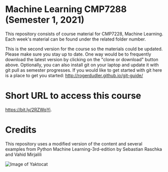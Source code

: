 # Machine Learning CMP7288 (Semester 1, 2021)

This repository consists of course material for CMP7228, Machine Learning. Each week's material can be found under the related folder number. 

This is the second version for the course so the materials could be updated. Please make sure you stay up to date. One way would be to frequently download the latest version by clicking on the "clone or download" button above. Optionally, you can also install git on your laptop and update it with git pull as semester progresses. If you would like to get started with git here is a place to get you started: http://rogerdudler.github.io/git-guide/

# Short URL to access this course
 https://bit.ly/2RZWqYi.
 
# Credits
This repository uses a modified version of the content and several examples from Python Machine Learning-3rd-edition by Sebastian Raschka and Vahid Mirjalili

![Image of Yaktocat](https://itbook.store/img/books/9781789955750.png)

